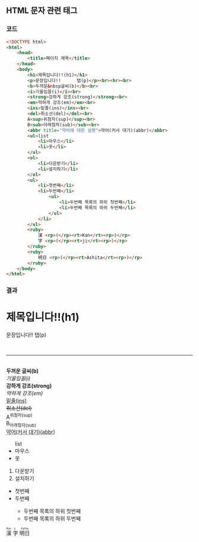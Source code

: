 ## HTML 문자 관련 태그 

### 코드
``` html
<!DOCTYPE html>
<html>
	<head>
		<title>페이지 제목</title>
	</head>
	<body>
		<h1>제목입니다!!(h1)</h1>
		<p>문장입니다!!		탭(p)</p><br><hr><br>
		<b>두꺼운&nbsp글씨(b)</b><br>
		<i>기울임꼴(i)</i><br>
		<strong>강하게 강조(strong)</strong><br>
		<em>약하게 강조(em)</em><br>
		<ins>밑줄(ins)</ins><br>
		<del>취소선(del)</del><br>
		A<sup>위첨자(sup)</sup><br>
		B<sub>아래첨자(sub)</sub><br>
		<abbr title="약어에 대한 설명">약어(커서 대기)(abbr)</abbr>
		<ul>list
			<li>마우스</li>
			<li>옷</li>
		</ul>
		<ol>
			<li>다운받기</li>
			<li>설치하기</li>
		</ol>
		<ul>
			<li>첫번째</li>
			<li>두번째</li>
				<ul>
					<li>두번째 목록의 하위 첫번째</li>
					<li>두번째 목록의 하위 두번째</li>
				</ul>
			</li>
		</ul>
		<ruby>
			漢 <rp>(</rp><rt>Kan</rt><rp>)</rp>
			字 <rp>(</rp><rt>ji</rt><rp>)</rp>
		</ruby>
		<ruby>
			明日 <rp>(</rp><rt>Ashita</rt><rp>)</rp>
		</ruby>
	</body>
</html>
```

### 결과
<!DOCTYPE html>
<html>
	<head>
		<title>페이지 제목</title>
	</head>
	<body>
		<h1>제목입니다!!(h1)</h1>
		<p>문장입니다!!		탭(p)</p><br><hr><br>
		<b>두꺼운&nbsp글씨(b)</b><br>
		<i>기울임꼴(i)</i><br>
		<strong>강하게 강조(strong)</strong><br>
		<em>약하게 강조(em)</em><br>
		<ins>밑줄(ins)</ins><br>
		<del>취소선(del)</del><br>
		A<sup>위첨자(sup)</sup><br>
		B<sub>아래첨자(sub)</sub><br>
		<abbr title="약어에 대한 설명">약어(커서 대기)(abbr)</abbr>
		<ul>list
			<li>마우스</li>
			<li>옷</li>
		</ul>
		<ol>
			<li>다운받기</li>
			<li>설치하기</li>
		</ol>
		<ul>
			<li>첫번째</li>
			<li>두번째</li>
				<ul>
					<li>두번째 목록의 하위 첫번째</li>
					<li>두번째 목록의 하위 두번째</li>
				</ul>
			</li>
		</ul>
		<ruby>
			漢 <rp>(</rp><rt>Kan</rt><rp>)</rp>
			字 <rp>(</rp><rt>ji</rt><rp>)</rp>
		</ruby>
		<ruby>
			明日 <rp>(</rp><rt>Ashita</rt><rp>)</rp>
		</ruby>
	</body>
</html>
